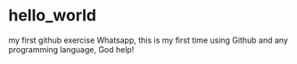 # hello_world
my first github exercise
Whatsapp, this is my first time using Github and any programming language, God help!
